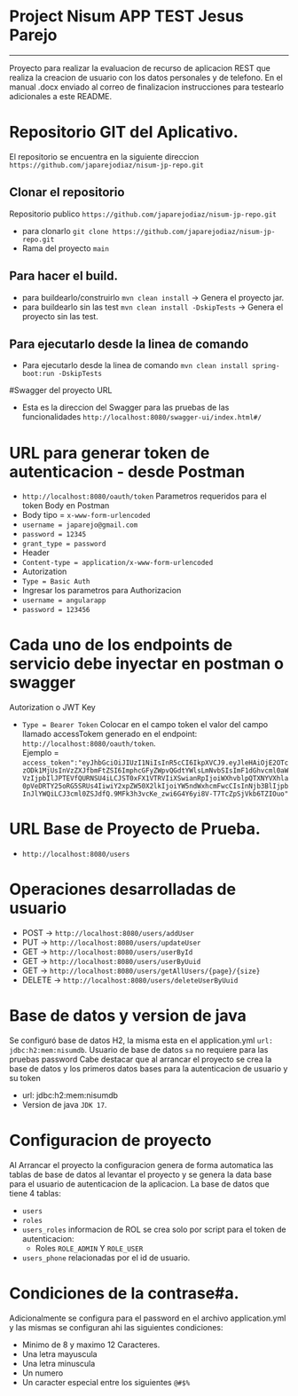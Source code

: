 # Project Nisum APP TEST Jesus Parejo 
***
Proyecto para realizar la evaluacion de recurso de aplicacion REST que realiza la creacion de usuario con los datos 
personales y de telefono. En el manual .docx enviado al correo de finalizacion instrucciones para testearlo adicionales a este README.

# Repositorio GIT del Aplicativo. 
El repositorio se encuentra en la siguiente direccion ```https://github.com/japarejodiaz/nisum-jp-repo.git```

##  Clonar el repositorio
Repositorio publico ```https://github.com/japarejodiaz/nisum-jp-repo.git``` 
- para clonarlo ```git clone https://github.com/japarejodiaz/nisum-jp-repo.git```
- Rama del proyecto ```main``` 

## Para hacer el build. 
- para buildearlo/construirlo ```mvn clean install``` -> Genera el proyecto jar.
- para buildearlo sin las test ```mvn clean install -DskipTests``` -> Genera el proyecto sin las test.

## Para ejecutarlo desde la linea de comando
- Para ejecutarlo desde la linea de comando ```mvn clean install spring-boot:run -DskipTests``` 

#Swagger del proyecto URL
- Esta es la direccion del Swagger para las pruebas de las funcionalidades ````http://localhost:8080/swagger-ui/index.html#/````

# URL para generar token de autenticacion - desde Postman
- ```http://localhost:8080/oauth/token```
Parametros requeridos para el token Body en Postman
- Body tipo  = ```x-www-form-urlencoded```
- ```username = japarejo@gmail.com```
- ```password = 12345```
- ```grant_type = password```
- Header 
- ```Content-type = application/x-www-form-urlencoded```
- Autorization
- ```Type = Basic Auth``` 
- Ingresar los parametros para Authorizacion
- ```username = angularapp```
- ```password = 123456```

# Cada uno de los endpoints de servicio debe inyectar en postman o swagger 
Autorization o JWT Key
- ```Type = Bearer Token```
Colocar en el campo token el valor del campo llamado accessTokem generado en el endpoint: ```http://localhost:8080/oauth/token```.  
Ejemplo = ```access_token":"eyJhbGciOiJIUzI1NiIsInR5cCI6IkpXVCJ9.eyJleHAiOjE2OTczODk1MjUsInVzZXJfbmFtZSI6ImphcGFyZWpvQGdtYWlsLmNvbSIsImF1dGhvcml0aWVzIjpbIlJPTEVfQURNSU4iLCJST0xFX1VTRVIiXSwianRpIjoiWXhvblpQTXNYVXhla0pVeDRTY25oRG5SRUs4IiwiY2xpZW50X2lkIjoiYW5ndWxhcmFwcCIsInNjb3BlIjpbInJlYWQiLCJ3cml0ZSJdfQ.9MFk3h3vcKe_zwi6G4Y6yi8V-T7TcZpSjVkb6TZIOuo"```
# URL Base de Proyecto de Prueba. 
- ```http://localhost:8080/users```
# Operaciones desarrolladas de usuario
- POST -> ```http://localhost:8080/users/addUser```
- PUT -> ```http://localhost:8080/users/updateUser```
- GET -> ```http://localhost:8080/users/userById```
- GET -> ```http://localhost:8080/users/userByUuid```
- GET ->  ```http://localhost:8080/users/getAllUsers/{page}/{size}```
- DELETE -> ```http://localhost:8080/users/deleteUserByUuid```

# Base de datos y version de java
Se configuró base de datos H2, la misma esta en el application.yml ````url: jdbc:h2:mem:nisumdb````.
Usuario de base de datos ```sa``` no requiere para las pruebas password
Cabe destacar que al arrancar el proyecto se crea la base de datos y los primeros datos bases para la autenticacion de usuario y su token 
- url: jdbc:h2:mem:nisumdb
- Version de java ```JDK 17```.

# Configuracion de proyecto 
Al Arrancar el proyecto la configuracion genera de forma automatica las tablas de base de datos 
al levantar el proyecto y se genera la data base para el usuario de autenticacion de la aplicacion. 
La base de datos que tiene 4 tablas: 
- ```users``` 
- ```roles```
- ```users_roles``` informacion de ROL se crea solo por script para el token de autenticacion:
  - Roles ```ROLE_ADMIN``` Y ``ROLE_USER``
- ```users_phone``` relacionadas por el id de usuario. 

# Condiciones de la contrase#a.
Adicionalmente se configura para el password en el archivo application.yml y las mismas se configuran ahi 
las siguientes condiciones:
- Minimo de 8 y maximo 12 Caracteres.
- Una letra mayuscula
- Una letra minuscula
- Un numero
- Un caracter especial entre los siguientes ```@#$%``` 







